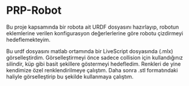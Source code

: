 # PRP-Robot

<p>Bu proje kapsamında bir robota ait URDF dosyasını hazırlayıp, robotun eklemlerine verilen konfigurasyon değerlerlerine göre robotu çizdirmeyi hedeflemekteyim.</p>
<p>Bu urdf dosyasını matlab ortamında bir LiveScript dosyasında (.mlx) görselleştirdim. Görselleştirmeyi önce sadece collision için kullandığınız silindir, küp gibi basit şekillere göstermeyi hedefledim. Renkleri de yine kendimize özel renklendirilmeye çalıştım. Daha sonra .stl formatındaki haliyle görselleştirip bu şekilde kullanmaya çalıştım.</p>
